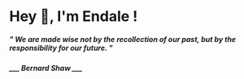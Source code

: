 <h1 title="head"> Hey 👋, I'm Endale !</h1>

**<h5><i>" We are made wise not by the recollection of our past, but by the responsibility for our future. "</i></h5>**

*<b>___ Bernard Shaw ___</b>*
